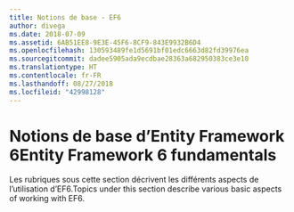```yaml
---
title: Notions de base - EF6
author: divega
ms.date: 2018-07-09
ms.assetid: 6AB51EE8-9E3E-45F6-8CF9-843E9932B6D4
ms.openlocfilehash: 130593489fe1d5691bf01edc6663d82fd39976ea
ms.sourcegitcommit: dadee5905ada9ecdbae28363a682950383ce3e10
ms.translationtype: HT
ms.contentlocale: fr-FR
ms.lasthandoff: 08/27/2018
ms.locfileid: "42998128"
---
```

# <a name="entity-framework-6-fundamentals"></a><span data-ttu-id="b4055-102">Notions de base d’Entity Framework 6</span><span class="sxs-lookup"><span data-stu-id="b4055-102">Entity Framework 6 fundamentals</span></span>
<span data-ttu-id="b4055-103">Les rubriques sous cette section décrivent les différents aspects de l’utilisation d’EF6.</span><span class="sxs-lookup"><span data-stu-id="b4055-103">Topics under this section describe various basic aspects of working with EF6.</span></span>
